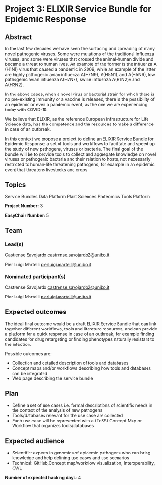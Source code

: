# Project 3: ELIXIR Service Bundle for Epidemic Response

## Abstract

In the last few decades we have seen the surfacing and spreading of many novel pathogenic viruses.
Some were mutations of the traditional influenza viruses, and some were viruses that crossed the animal-human divide and became a threat to human lives.
An example of the former is the influenza A (H1N1) virus that caused a pandemic in 2009, while an example of the latter are highly pathogenic avian influenza A(H7N9), A(H5N1), and A(H5N6), low pathogenic avian influenza A(H7N2), swine influenza A(H1N2)v and A(H3N2).

In the above cases, when a novel virus or bacterial strain for which there is no pre-existing immunity or a vaccine is released, there is the possibility of an epidemic or even a pandemic event, as the one we are experiencing today with COVID-19.

We believe that ELIXIR, as the reference European infrastructure for Life Science data, has the competence and the resources to make a difference in case of an outbreak.

In this context we propose a project to define an ELIXIR Service Bundle for Epidemic Response: a set of tools and workflows to facilitate and speed up the study of new pathogens, viruses or bacteria.
The final goal of the bundle will be to provide tools to collect and aggregate knowledge on novel viruses or pathogenic bacteria and their relation to hosts, not necessarily restricted to human-life threatening pathogens, for example in an epidemic event that threatens livestocks and crops.

## Topics

Service Bundles
Data Platform
Plant Sciences
Proteomics
Tools Platform

**Project Number:** 3

**EasyChair Number:** 5

## Team

### Lead(s)

Castrense Savojardo castrense.savojardo2@unibo.it
 
 Pier Luigi Martelli pierluigi.martelli@unibo.it

### Nominated participant(s)

Castrense Savojardo castrense.savojardo2@unibo.it
 
 Pier Luigi Martelli pierluigi.martelli@unibo.it

## Expected outcomes

The ideal final outcome would be a draft ELIXIR Service Bundle that can link together different workflows, tools and literature resources, and can provide a platform for a quick response in case of an outbreak, for example finding candidates for drug retargeting or finding phenotypes naturally resistant to the infection.

Possible outcomes are:
- Collection and detailed description of tools and databases
- Concept maps and/or workflows describing how tools and databases can be integrated
- Web page describing the service bundle

## Plan

- Define a set of use cases i.e. formal descriptions of scientific needs in the context of the analysis of new pathogens
- Tools/databases relevant for the use case are collected
- Each use case will be represented with a (TeSS) Concept Map or Workflow that organizes tools/databases 

## Expected audience

- Scientific: experts in genomics of epidemic pathogens who can bring knowledge and help defining use cases and use scenarios
- Technical: GitHub,Concept map/workflow visualization, Interoperability, CWL


**Number of expected hacking days**: 4

